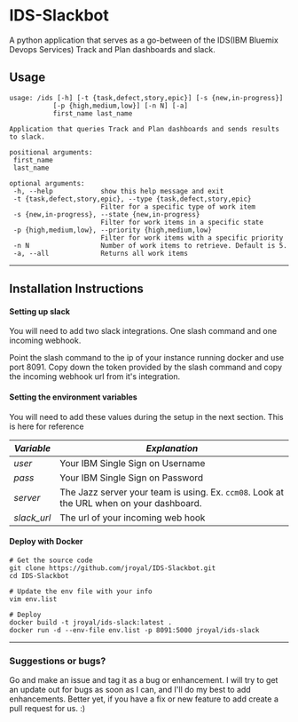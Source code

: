 # IDS-Slackbot
A python application that serves as a go-between of the IDS(IBM Bluemix Devops Services) Track and Plan dashboards and slack.

## Usage

```
usage: /ids [-h] [-t {task,defect,story,epic}] [-s {new,in-progress}]
           [-p {high,medium,low}] [-n N] [-a]
           first_name last_name

Application that queries Track and Plan dashboards and sends results to slack.

positional arguments:
 first_name
 last_name

optional arguments:
 -h, --help            show this help message and exit
 -t {task,defect,story,epic}, --type {task,defect,story,epic}
                       Filter for a specific type of work item
 -s {new,in-progress}, --state {new,in-progress}
                       Filter for work items in a specific state
 -p {high,medium,low}, --priority {high,medium,low}
                       Filter for work items with a specific priority
 -n N                  Number of work items to retrieve. Default is 5.
 -a, --all             Returns all work items
```

----

## Installation Instructions

#### Setting up slack

You will need to add two slack integrations. One slash command and one incoming webhook.

Point the slash command to the ip of your instance running docker and use port 8091. Copy down the token provided by the slash command and copy the incoming webhook url from it's integration.

#### Setting the environment variables

You will need to add these values during the setup in the next section. This is here for reference

| *Variable*   | *Explanation* |
|------------|----------------------------------------------------|
| *user* | Your IBM Single Sign on Username   |
| *pass* | Your IBM Single Sign on Password   |
| *server* | The Jazz server your team is using. Ex. `ccm08`. Look at the URL when on your dashboard.   |
| *slack_url* | The url of your incoming web hook   |

#### Deploy with Docker

```
# Get the source code
git clone https://github.com/jroyal/IDS-Slackbot.git
cd IDS-Slackbot

# Update the env file with your info
vim env.list

# Deploy
docker build -t jroyal/ids-slack:latest .
docker run -d --env-file env.list -p 8091:5000 jroyal/ids-slack
```



-----

### Suggestions or bugs?

Go and make an issue and tag it as a bug or enhancement. I will try to get an update out for bugs as soon as I can, and I'll do my best to add enhancements. Better yet, if you have a fix or new feature to add create a pull request for us. :)



